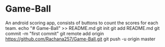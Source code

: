 # Game-Ball
An android scoring app, consists of ​buttons​ ​to​ ​count​ ​the​ ​scores​ ​for each​ ​team. 
echo "# Game-Ball" >> README.md
git init
git add README.md
git commit -m "first commit"
git remote add origin https://github.com/Rachana257/Game-Ball.git
git push -u origin master
